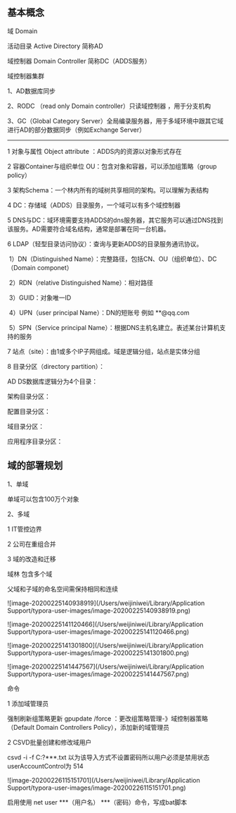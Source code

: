 ## 基本概念

域 Domain

活动目录 Active Directory 简称AD

域控制器 Domain Controller 简称DC（ADDS服务）

域控制器集群

1、AD数据库同步

2、RODC （read only Domain controller）只读域控制器 ，用于分支机构

3、GC（Global Category Server）全局编录服务器，用于多域环境中跟其它域进行AD的部分数据同步（例如Exchange Server）

-----

1 对象与属性 Object attribute ：ADDS内的资源以对象形式存在

2 容器Container与组织单位 OU：包含对象和容器，可以添加组策略（group policy）

3 架构Schema：一个林内所有的域树共享相同的架构。可以理解为表结构

4 DC：存储域（ADDS）目录服务，一个域可以有多个域控制器

5 DNS与DC：域环境需要支持ADDS的dns服务器，其它服务可以通过DNS找到该服务。AD需要符合域名结构，通常是部署在同一台机器。

6 LDAP（轻型目录访问协议）：查询与更新ADDS的目录服务通讯协议。

​		1）DN（Distinguished Name）：完整路径，包括CN、OU（组织单位）、DC（Domain componet）

​    	2）RDN（relative Distinguished Name）：相对路径

​		3）GUID：对象唯一ID

​    	4）UPN（user principal Name）：DN的短账号 例如 **@qq.com

​		5）SPN（Service principal Name）：根据DNS主机名建立。表述某台计算机支持的服务

7 站点（site）：由1或多个IP子网组成。域是逻辑分组，站点是实体分组



8 目录分区（directory partition）：

 AD DS数据库逻辑分为4个目录：

 架构目录分区：

 配置目录分区：

 域目录分区：

应用程序目录分区：



## 域的部署规划

1、单域

  单域可以包含100万个对象

2、多域

  1 IT管控边界

  2 公司在重组合并

  3 域的改造和迁移

域林 包含多个域

父域和子域的命名空间需保持相同和连续

![image-20200225140938919](/Users/weijiniwei/Library/Application Support/typora-user-images/image-20200225140938919.png)





![image-20200225141120466](/Users/weijiniwei/Library/Application Support/typora-user-images/image-20200225141120466.png)

![image-20200225141301800](/Users/weijiniwei/Library/Application Support/typora-user-images/image-20200225141301800.png)

![image-20200225141447567](/Users/weijiniwei/Library/Application Support/typora-user-images/image-20200225141447567.png)

命令

1 添加域管理员 

强制刷新组策略更新 gpupdate /force  ：更改组策略管理-》域控制器策略（Default Domain Controllers Policy），添加新的域管理员

2 CSVD批量创建和修改域用户

 csvd -i -f  C:\?***.txt  以为该导入方式不设置密码所以用户必须是禁用状态 userAccountControl为 514

![image-20200226115151701](/Users/weijiniwei/Library/Application Support/typora-user-images/image-20200226115151701.png)



启用使用 net user  ***（用户名） ***（密码）命令，写成bat脚本